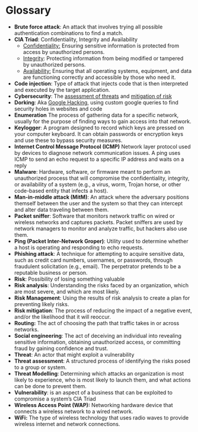 # Glossary



* **Brute force attack**: An attack that involves trying all possible authentication combinations to find a match.
* **CIA Triad**: Confidentiality, Integrity and Availability
    * <span style="text-decoration:underline;">Confidentiality:</span> Ensuring sensitive information is protected from access by unauthorized persons.
    * <span style="text-decoration:underline;">Integrity</span>: Protecting information from being modified or tampered  \
by unauthorized persons.
    * <span style="text-decoration:underline;">Availability:</span> Ensuring that all operating systems, equipment, and data are functioning correctly and accessible by those who need it.
* **Code injection**: Type of attack that injects code that is then interpreted and executed by the target application.
* **Cybersecurity**: The <span style="text-decoration:underline;">assessment of threats</span> and <span style="text-decoration:underline;">mitigation of risk</span>
* **Dorking**: Aka [Google Hacking](https://en.wikipedia.org/wiki/Google_hacking), using custom google queries to find security holes in websites and code
* **Enumeration** The process of gathering data for a specific network, usually for the purpose of finding ways to gain access into that network.
* **Keylogger**: A program designed to record which keys are pressed on your computer keyboard. It can obtain passwords or encryption keys and use these to bypass security measures.
* **Internet Control Message Protocol (ICMP)** Network layer protocol used by devices to diagnose network communication issues. A ping uses ICMP to send an echo request to a specific IP address and waits on a reply
* **Malware**: Hardware, software, or firmware meant to perform an unauthorized process that will compromise the confidentiality, integrity, or availability of a system (e.g., a virus, worm, Trojan horse, or other code-based entity that infects a host).
* **Man-in-middle attack (MitM)**: An attack where the adversary positions themself between the user and the system so that they can intercept and alter data traveling between them.
* **Packet sniffer**: Software that monitors network traffic on wired or wireless networks and captures packets. Packet sniffers are used by network managers to monitor and analyze traffic, but hackers also use them.
* **Ping (Packet Inter-Network Groper)**: Utility used to determine whether a host is operating and responding to echo requests.
* **Phishing attack**: A technique for attempting to acquire sensitive data, such as credit card numbers, usernames, or passwords, through fraudulent solicitation (e.g., email). The perpetrator pretends to be a reputable business or person.
* **Risk**: Possibility of losing something valuable
* **Risk analysis**: Understanding the risks faced by an organization, which are most severe, and which are most likely.
* **Risk Management**: Using the results of risk analysis to create a plan for preventing likely risks.
* **Risk mitigation**: The process of reducing the impact of a negative event, and/or the likelihood that it will reoccur.
* **Routing:** The act of choosing the path that traffic takes in or across networks.
* **Social engineering**: The act of deceiving an individual into revealing sensitive information, obtaining unauthorized access, or committing fraud by gaining confidence and trust.
* **Threat**: An actor that might exploit a vulnerability
* **Threat assessment**: A structured process of identifying the risks posed to a group or system.
* **Threat Modelling**: Determining which attacks an organization is most likely to experience, who is most likely to launch them, and what actions can be done to prevent them.
* **Vulnerability**: is an aspect of a business that can be exploited to compromise a system’s CIA Triad
* **Wireless Access Point (WAP):** Networking hardware device that connects a wireless network to a wired network.
* **WiFi:** The type of wireless technology that uses radio waves to provide wireless internet and network connections.
